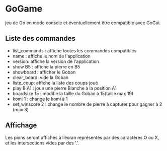 # GoGame
jeu de Go en mode console et éventuellement être compatible avec GoGui.


## Liste des commandes
* list_commands : affiche toutes les commandes compatibles
* name : affiche le nom de l'application
* version: affiche la version de l'application
* show B5 : affiche la pierre en B5
* showboard : afficher le Goban
* clear_board: vide la Goban
* liste_coup: affiche la liste des coups joué
* play B A1 : joue une pierre Blanche à la position A1
* boardsize 15 : modifie la taille du Goban à 15(taille max 19)
* komi 1 : change le komi à 1
* set_winscore 2 : change le nombre de pierre à capturer pour gagner à 2 (max 3)

## Affichage
Les pions seront affichés à l’écran représentés par des caractères O ou X, et les intersections vides par des ‘.’. 
